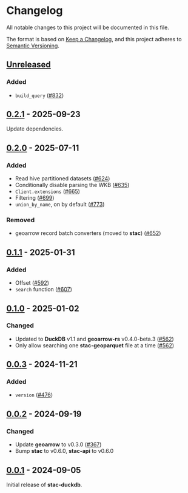 # Changelog

All notable changes to this project will be documented in this file.

The format is based on [Keep a Changelog](https://keepachangelog.com/en/1.0.0/), and this project adheres to [Semantic Versioning](https://semver.org/spec/v2.0.0.html).

## [Unreleased]

### Added

- `build_query` ([#832](https://github.com/stac-utils/rustac/pull/832))

## [0.2.1] - 2025-09-23

Update dependencies.

## [0.2.0] - 2025-07-11

### Added

- Read hive partitioned datasets ([#624](https://github.com/stac-utils/rustac/pull/624))
- Conditionally disable parsing the WKB ([#635](https://github.com/stac-utils/rustac/pull/635))
- `Client.extensions` ([#665](https://github.com/stac-utils/rustac/pull/665))
- Filtering ([#699](https://github.com/stac-utils/rustac/pull/699))
- `union_by_name`, on by default ([#773](https://github.com/stac-utils/rustac/pull/773))

### Removed

- geoarrow record batch converters (moved to **stac**) ([#652](https://github.com/stac-utils/rustac/pull/652))

## [0.1.1] - 2025-01-31

### Added

- Offset ([#592](https://github.com/stac-utils/rustac/pull/592))
- `search` function ([#607](https://github.com/stac-utils/rustac/pull/607))

## [0.1.0] - 2025-01-02

### Changed

- Updated to **DuckDB** v1.1 and **geoarrow-rs** v0.4.0-beta.3 ([#562](https://github.com/stac-utils/rustac/pull/562))
- Only allow searching one **stac-geoparquet** file at a time ([#562](https://github.com/stac-utils/rustac/pull/562))

## [0.0.3] - 2024-11-21

### Added

- `version` ([#476](https://github.com/stac-utils/rustac/pull/476))

## [0.0.2] - 2024-09-19

### Changed

- Update **geoarrow** to v0.3.0 ([#367](https://github.com/stac-utils/rustac/pull/367))
- Bump **stac** to v0.6.0, **stac-api** to v0.6.0

## [0.0.1] - 2024-09-05

Initial release of **stac-duckdb**.

[Unreleased]: https://github.com/stac-utils/rustac/compare/stac-duckdb-v0.2.1...main
[0.2.1]: https://github.com/stac-utils/rustac/compare/stac-duckdb-v0.2.0...stac-duckdb-v0.2.1
[0.2.0]: https://github.com/stac-utils/rustac/compare/stac-duckdb-v0.1.1...stac-duckdb-v0.2.0
[0.1.1]: https://github.com/stac-utils/rustac/compare/stac-duckdb-v0.1.0...stac-duckdb-v0.1.1
[0.1.0]: https://github.com/stac-utils/rustac/compare/stac-duckdb-v0.0.3...stac-duckdb-v0.1.0
[0.0.3]: https://github.com/stac-utils/rustac/compare/stac-duckdb-v0.0.2...stac-duckdb-v0.0.3
[0.0.2]: https://github.com/stac-utils/rustac/compare/stac-duckdb-v0.0.1...stac-duckdb-v0.0.2
[0.0.1]: https://github.com/stac-utils/rustac/releases/tag/stac-duckdb-v0.0.1

<!-- markdownlint-disable-file MD024 -->
